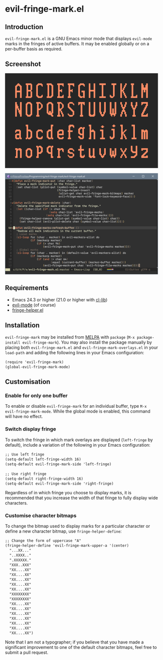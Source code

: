 # evil-fringe-mark.el

## Introduction

`evil-fringe-mark.el` is a GNU Emacs minor mode that displays `evil-mode` marks in the fringes of active buffers.  It may be enabled globally or on a per-buffer basis as required.

## Screenshot

![Screenshot of character set](img/charset.png)

![Window with several marks](img/window.png)

## Requirements

* Emacs 24.3 or higher (21.0 or higher with [cl-lib](http://elpa.gnu.org/packages/cl-lib.html))
* [evil-mode](https://github.com/emacs-evil/evil) (of course)
* [fringe-helper.el](https://github.com/nschum/fringe-helper.el)

## Installation

`evil-fringe-mark` may be installed from [MELPA](https://github.com/milkypostman/melpa.git) with `package` (`M-x package-install evil-fringe-mark`).  You may also install the package manually by placing both `evil-fringe-mark.el` and `evil-fringe-mark-overlays.el` in your `load-path` and adding the following lines in your Emacs configuration:

```
(require 'evil-fringe-mark)
(global-evil-fringe-mark-mode)
```

## Customisation

### Enable for only one buffer
To enable or disable `evil-fringe-mark` for an individual buffer, type `M-x evil-fringe-mark-mode`.  While the global mode is enabled, this command will have no effect.

### Switch display fringe

To switch the fringe in which mark overlays are displayed (`left-fringe` by default), include a variation of the following in your Emacs configuration:

```
;; Use left fringe
(setq-default left-fringe-width 16)
(setq-default evil-fringe-mark-side 'left-fringe)

;; Use right fringe
(setq-default right-fringe-width 16)
(setq-default evil-fringe-mark-side 'right-fringe)
```

Regardless of in which fringe you choose to display marks, it is recommended that you increase the width of that fringe to fully display wide characters.

### Customise character bitmaps

To change the bitmap used to display marks for a particular character or define a new character bitmap, use `fringe-helper-define`:

```
;; Change the form of uppercase "A"
(fringe-helper-define 'evil-fringe-mark-upper-a '(center)
  "...XX..."
  "..XXXX.."
  ".XXXXXX."
  "XXX..XXX"
  "XX....XX"
  "XX....XX"
  "XX....XX"
  "XX....XX"
  "XX....XX"
  "XXXXXXXX"
  "XXXXXXXX"
  "XX....XX"
  "XX....XX"
  "XX....XX"
  "XX....XX"
  "XX....XX"
  "XX....XX"
  "XX....XX")
```

Note that I am not a typographer; if you believe that you have made a significant improvement to one of the default character bitmaps, feel free to submit a pull request.

